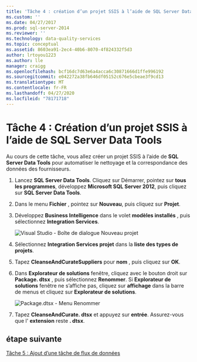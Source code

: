 ```yaml
---
title: 'Tâche 4 : création d’un projet SSIS à l’aide de SQL Server Data Tools | Microsoft Docs'
ms.custom: ''
ms.date: 04/27/2017
ms.prod: sql-server-2014
ms.reviewer: ''
ms.technology: data-quality-services
ms.topic: conceptual
ms.assetid: 8603ea91-2ec4-40b6-8070-4f824332f5d3
author: lrtoyou1223
ms.author: lle
manager: craigg
ms.openlocfilehash: bcf16dc7d63e6a4acca6c30871666d1ffe996192
ms.sourcegitcommit: e042272a38fb646df05152c676e5cbeae3f9cd13
ms.translationtype: MT
ms.contentlocale: fr-FR
ms.lasthandoff: 04/27/2020
ms.locfileid: "78171718"
---
```

# <a name="task-4-creating-an-ssis-project-using-sql-server-data-tools"></a>Tâche 4 : Création d’un projet SSIS à l’aide de SQL Server Data Tools
  Au cours de cette tâche, vous allez créer un projet SSIS à l’aide de **SQL Server Data Tools** pour automatiser le nettoyage et la correspondance des données des fournisseurs.

1.  Lancez **SQL Server Data Tools**. Cliquez sur Démarrer, pointez sur **tous les programmes**, développez **Microsoft SQL Server 2012**, puis cliquez sur **SQL Server Data Tools**.

2.  Dans le menu **Fichier** , pointez sur **Nouveau**, puis cliquez sur **Projet**.

3.  Développez **Business Intelligence** dans le volet **modèles installés** , puis sélectionnez **Integration Services**.

     ![Visual Studio - Boîte de dialogue Nouveau projet](../../2014/tutorials/media/et-creatinganssisprojectusingsqlsdt-01.jpg "Visual Studio - Boîte de dialogue Nouveau projet")

4.  Sélectionnez **Integration Services projet** dans la **liste des types de projets**.

5.  Tapez **CleanseAndCurateSuppliers** pour **nom** , puis cliquez sur **OK**.

6.  Dans **Explorateur de solutions** fenêtre, cliquez avec le bouton droit sur **Package. dtsx** , puis sélectionnez **Renommer**. Si **Explorateur de solutions** fenêtre ne s’affiche pas, cliquez sur **affichage** dans la barre de menus et cliquez sur **Explorateur de solutions**.

     ![Package.dtsx - Menu Renommer](../../2014/tutorials/media/et-creatinganssisprojectusingsqlsdt-02.jpg "Package.dtsx - Menu Renommer")

7.  Tapez **CleanseAndCurate. dtsx** et appuyez sur **entrée**. Assurez-vous que l' **extension** reste **. dtsx**.

## <a name="next-step"></a>étape suivante
 [Tâche 5 : Ajout d’une tâche de flux de données](task-5-adding-data-flow-task.md)


